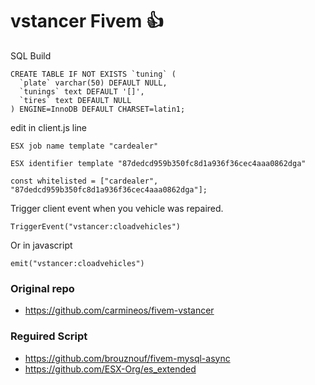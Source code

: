 # **vstancer Fivem** :+1:
SQL Build
```
CREATE TABLE IF NOT EXISTS `tuning` (
  `plate` varchar(50) DEFAULT NULL,
  `tunings` text DEFAULT '[]',
  `tires` text DEFAULT NULL
) ENGINE=InnoDB DEFAULT CHARSET=latin1;
```

edit in client.js line
```
ESX job name template "cardealer"
```
```
ESX identifier template "87dedcd959b350fc8d1a936f36cec4aaa0862dga"
```
```
const whitelisted = ["cardealer", "87dedcd959b350fc8d1a936f36cec4aaa0862dga"];
```

Trigger client event when you vehicle was repaired.
```
TriggerEvent("vstancer:cloadvehicles")
```
Or in javascript
```
emit("vstancer:cloadvehicles")
```

### Original repo
 - https://github.com/carmineos/fivem-vstancer
### Reguired Script
- https://github.com/brouznouf/fivem-mysql-async
- https://github.com/ESX-Org/es_extended

